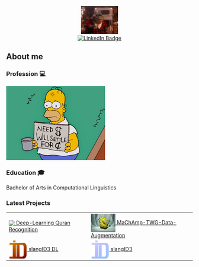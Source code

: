 <div id="header" align="center">
  <img src="https://raw.githubusercontent.com/m4cit/m4cit/main/Earl.gif" width="100"/>
</div>

<div id="badges" align="center">
  <a href="https://linkedin.com/in/macit-uslu">
    <img src="https://img.shields.io/badge/LinkedIn-blue?style=for-the-badge&logo=linkedin&logoColor=white" alt="LinkedIn Badge"/>
  </a>
</div>

## About me
### Profession :computer:
<img src='https://raw.githubusercontent.com/m4cit/m4cit/main/Homer%20begging.png' align="left" height="200">
<br clear="left"/>

### Education :mortar_board:
Bachelor of Arts in Computational Linguistics

### Latest Projects
|                   |                   |
|-------------------|-------------------|
|<img src='https://raw.githubusercontent.com/m4cit/Deep-Learning-Quran-Recognition/main/gallery/icon.png' align="center" height="50">[ Deep-Learning Quran Recognition](https://github.com/m4cit/Deep-Learning-Quran-Recognition)|<img src='https://raw.githubusercontent.com/m4cit/m4cit/main/Crazy%20Spongebob.png' align="center" height="50">[ MaChAmp-TWG-Data-Augmentation](https://github.com/m4cit/MaChAmp-TWG-Data-Augmentation)|
|<img src='https://raw.githubusercontent.com/m4cit/slangID3_DL/main/misc/gallery/slangID3_dl_icon.png' align="center" height="50">[ slangID3 DL](https://github.com/m4cit/slangID3_DL)|<img src='https://raw.githubusercontent.com/m4cit/slangID3/main/misc/gallery/slangID3_icon.png' align="center" height="50">[ slangID3](https://github.com/m4cit/slangID3)|

